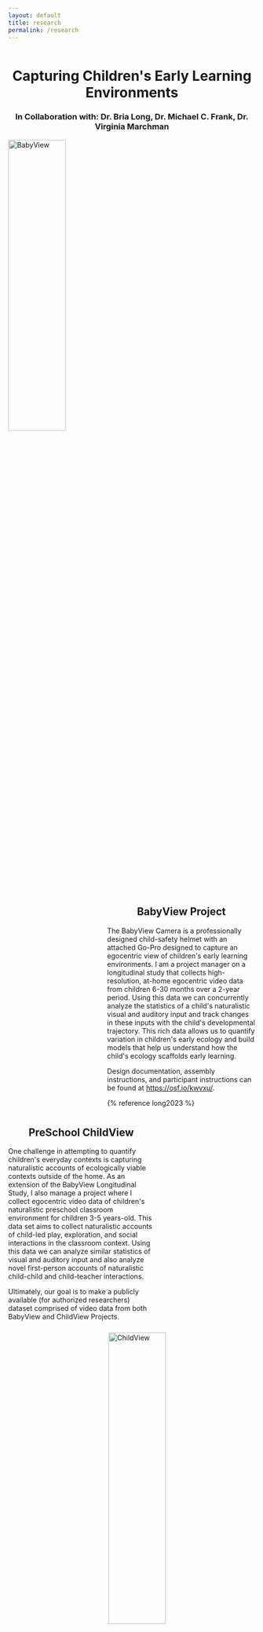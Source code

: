```yaml
---
layout: default
title: research
permalink: /research
---
```


<div style="display:inline-block">
    <h1 style = "text-align:center">Capturing Children's Early Learning Environments</h1>
    <h3 style = "text-align:center">In Collaboration with: Dr. Bria Long, Dr. Michael C. Frank, Dr. Virginia Marchman</h3>
    <div style = "width: 100%; margin: auto; display: inline-block">
    <img style="float:left; padding: 0px 10px 10px 0px; min-width:300px" src="{{site.url}}{{site.baseurl}}/images/babyview.png" width = "39%" alt="BabyView">
        <div style="width: 60%; float:right; padding: 0px 0px 10px 0px">
        <h2 style = "text-align:center">BabyView Project</h2>
        <p>
        The BabyView Camera is a professionally designed child-safety helmet with an attached Go-Pro designed to capture an egocentric view of children's early learning environments. I am a project manager on a longitudinal study that collects high-resolution, at-home egocentric video data from children 6-30 months over a 2-year period. Using this data we can concurrently analyze the statistics of a child's naturalistic visual and auditory input and track changes in these inputs with the child's developmental trajectory. This rich data allows us to quantify variation in children's early ecology and build models that help us understand how the child's ecology scaffolds early learning.  
        </p>
        <p>
        Design documentation, assembly instructions, and participant instructions can be found at <a href="https://osf.io/kwvxu/">https://osf.io/kwvxu/</a>.
        </p>
        {% reference long2023 %}
        </div>
    </div>
    <br>
    <div style = "width: 100%; margin: auto; display: inline-block">
        <div style="width: 59%; float:left; padding: 0px 0px 10px 0px">
        <h2 style = "text-align:center">PreSchool ChildView</h2>
        <p>
        One challenge in attempting to quantify children's everyday contexts is capturing naturalistic accounts of ecologically viable contexts outside of the home. As an extension of the BabyView Longitudinal Study, I also manage a project where I collect egocentric video data of children's naturalistic preschool classroom environment for children 3-5 years-old. This data set aims to collect naturalistic accounts of child-led play, exploration, and social interactions in the classroom context. Using this data we can analyze similar statistics of visual and auditory input and also analyze novel first-person accounts of naturalistic child-child and child-teacher interactions. 
        </p>
        <p>
        Ultimately, our goal is to make a publicly available (for authorized researchers) dataset comprised of video data from both BabyView and ChildView Projects. 
        </p>
        </div>
    <img style="float:right; padding: 0px 0px 10px 10px; min-width:300px" src="{{site.url}}{{site.baseurl}}/images/childview.png" width = "39%" alt="ChildView">
    </div>
</div>

<div style="display:inline-block">
    <h1 style = "text-align:center">Inferring Knowledge from Communication</h1>
    <h3 style = "text-align:center">In Collaboration with: Aaron Chuey and Dr. Hyowon Gweon</h3>
    <br>
    <div style = "width: 100%; margin: auto; display: inline-block">
    <img style="float:left; padding: 0px 10px 10px 0px; min-width:300px" src="{{site.url}}{{site.baseurl}}/images/ikc.png" width = "39%" alt="BabyView">
        <div style="width: 59%; float:right; padding: 0px 0px 10px 0px">
        <h2 style = "text-align:center">Identifying Knowledgeable Speakers Using Causal Influence</h2>
        <p>
        How can we learn from observing communicative exchanges? Prior work has explored children's understanding of how speakers can influence listeners' beliefs and behaviors. This work asks whether children make knowledge inferences about a speaker using their causal influence over listeners. Across 3 studies, we test whether children are sensitive to changes in the outcomes of a listener's behavior (1), changes in a listener's behavior (2), and whether a speaker spoke or sneezed (3) as evidence for identifying knowledgeable speakers. We find that by 5 years-old, children can reason causally about the consequences of communication in order to infer the knowledge of a speaker. Future work could aim to explore (1) more complex multi-party inferences made in these social contexts and (2) implications for these abilities in pedagogical contexts where knowledge-inferences may support children's ability to assess and learn from knowledgeable informants. 
        </p>
        <p>
        Study materials (videos & stimuli) and data can be found at <a href="https://osf.io/derxp/?view_only=d3ad5730e321405da0e5347dfb35a3f0">https://osf.io/derxp/</a>.
        </p>
        {% reference chuey2023 %}
        <br>
        {% reference sparks2022 %}
        </div>
    </div>
</div>